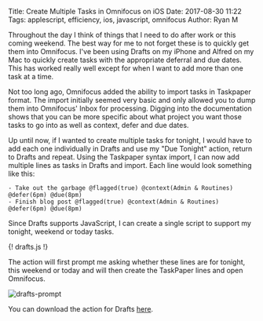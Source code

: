 Title: Create Multiple Tasks in Omnifocus on iOS
Date: 2017-08-30 11:22
Tags: applescript, efficiency, ios, javascript, omnifocus
Author: Ryan M

Throughout the day I think of things that I need to do after work or this coming weekend. The best way for me to not forget these is to quickly get them into Omnifocus. I've been using Drafts on my iPhone and Alfred on my Mac to quickly create tasks with the appropriate deferral and due dates. This has worked really well except for when I want to add more than one task at a time. 

Not too long ago, Omnifocus added the ability to import tasks in Taskpaper format. The import initially seemed very basic and only allowed you to dump them into Omnifocus' Inbox for processing. Digging into the documentation shows that you can be more specific about what project you want those tasks to go into as well as context, defer and due dates.

 Up until now, if I wanted to create multiple tasks for tonight, I would have to add each one individually in Drafts and use my "Due Tonight" action, return to Drafts and repeat. Using the Taskpaper syntax import, I can now add multiple lines as tasks in Drafts and import. Each line would look something like this:

	- Take out the garbage @flagged(true) @context(Admin & Routines) @defer(6pm) @due(8pm)
	- Finish blog post @flagged(true) @context(Admin & Routines) @defer(6pm) @due(8pm)

Since Drafts supports JavaScript, I can create a single script to support my tonight, weekend or today tasks.

{! drafts.js !}

The action will first prompt me asking whether these lines are for tonight, this weekend or today and will then create the TaskPaper lines and open Omnifocus.

![drafts-prompt]({static}drafts-prompt.png)

You can download the action for Drafts [here][download].

[download]: https://drafts4-actions.agiletortoise.com/a/2Ex

